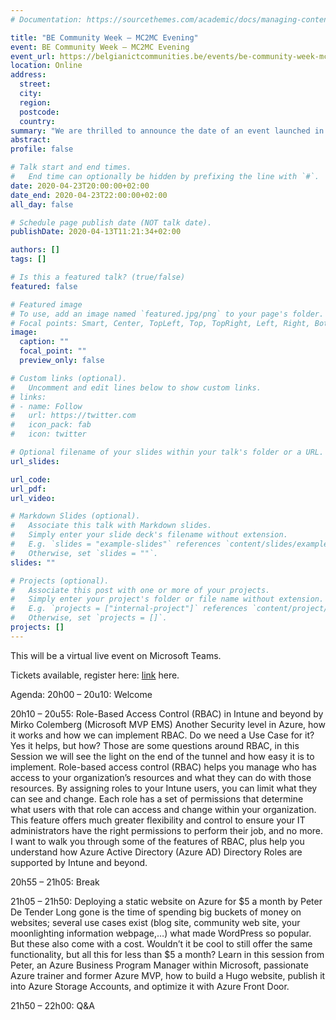 ```yaml
---
# Documentation: https://sourcethemes.com/academic/docs/managing-content/

title: "BE Community Week – MC2MC Evening"
event: BE Community Week – MC2MC Evening
event_url: https://belgianictcommunities.be/events/be-community-week-mc2mc-evening/
location: Online
address:
  street:
  city:
  region:
  postcode:
  country:
summary: "We are thrilled to announce the date of an event launched in cooperation with other Belgian Communities. For a whole week (monday till friday), there will be an event every day by another community. Our MC2MC evening is on the 23th of April 2020. Expect some top notch sessions from our speakers and we’ll have 1 speaker from outside Belgium."
abstract:
profile: false

# Talk start and end times.
#   End time can optionally be hidden by prefixing the line with `#`.
date: 2020-04-23T20:00:00+02:00
date_end: 2020-04-23T22:00:00+02:00
all_day: false

# Schedule page publish date (NOT talk date).
publishDate: 2020-04-13T11:21:34+02:00

authors: []
tags: []

# Is this a featured talk? (true/false)
featured: false

# Featured image
# To use, add an image named `featured.jpg/png` to your page's folder. 
# Focal points: Smart, Center, TopLeft, Top, TopRight, Left, Right, BottomLeft, Bottom, BottomRight.
image:
  caption: ""
  focal_point: ""
  preview_only: false

# Custom links (optional).
#   Uncomment and edit lines below to show custom links.
# links:
# - name: Follow
#   url: https://twitter.com
#   icon_pack: fab
#   icon: twitter

# Optional filename of your slides within your talk's folder or a URL.
url_slides:

url_code:
url_pdf:
url_video:

# Markdown Slides (optional).
#   Associate this talk with Markdown slides.
#   Simply enter your slide deck's filename without extension.
#   E.g. `slides = "example-slides"` references `content/slides/example-slides.md`.
#   Otherwise, set `slides = ""`.
slides: ""

# Projects (optional).
#   Associate this post with one or more of your projects.
#   Simply enter your project's folder or file name without extension.
#   E.g. `projects = ["internal-project"]` references `content/project/deep-learning/index.md`.
#   Otherwise, set `projects = []`.
projects: []
---
```


This will be a virtual live event on Microsoft Teams.

Tickets available, register here: [link](https://www.eventbrite.com/e/be-community-week-mc2mc-evening-tickets-101869161404) here.

Agenda:
20h00 – 20u10: Welcome

20h10 – 20u55: Role-Based Access Control (RBAC) in Intune and beyond by Mirko Colemberg (Microsoft MVP EMS)
Another Security level in Azure, how it works and how we can implement RBAC. Do we need a Use Case for it? Yes it helps, but how? Those are some questions around RBAC, in this Session we will see the light on the end of the tunnel and how easy it is to implement. Role-based access control (RBAC) helps you manage who has access to your organization’s resources and what they can do with those resources. By assigning roles to your Intune users, you can limit what they can see and change. Each role has a set of permissions that determine what users with that role can access and change within your organization. This feature offers much greater flexibility and control to ensure your IT administrators have the right permissions to perform their job, and no more. I want to walk you through some of the features of RBAC, plus help you understand how Azure Active Directory (Azure AD) Directory Roles are supported by Intune and beyond.

20h55 – 21h05: Break

21h05 – 21h50: Deploying a static website on Azure for $5 a month by Peter De Tender
Long gone is the time of spending big buckets of money on websites; several use cases exist (blog site, community web site, your moonlighting information webpage,…)  what made WordPress so popular. But these also come with a cost. Wouldn’t it be cool to still offer the same functionality, but all this for less than $5 a month? Learn in this session from Peter, an Azure Business Program Manager within Microsoft, passionate Azure trainer and former Azure MVP, how to build a Hugo website, publish it into Azure Storage Accounts, and optimize it with Azure Front Door.

21h50 – 22h00: Q&A
